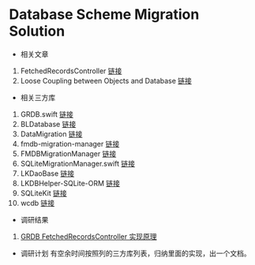 # Database Scheme Migration Solution
* 相关文章
1. FetchedRecordsController [链接](https://medium.com/@gwendal.roue/grdb-stories-1da44bdb53ab)
2. Loose Coupling between Objects and Database [链接](https://medium.com/@gwendal.roue/grdb-stories-9bfcfb8b6a88)

* 相关三方库
1. GRDB.swift [链接](https://github.com/groue/GRDB.swift)
2. BLDatabase [链接](https://github.com/hrt941009/BLDatabase)
3. DataMigration [链接](https://github.com/KirstenDunst/DataMigration)
4. fmdb-migration-manager [链接](https://github.com/mocra/fmdb-migration-manager)
5. FMDBMigrationManager [链接](https://github.com/layerhq/FMDBMigrationManager)
6. SQLiteMigrationManager.swift [链接](https://github.com/garriguv/SQLiteMigrationManager.swift)
7. LKDaoBase [链接](https://github.com/li6185377/LKDaoBase)
8. LKDBHelper-SQLite-ORM [链接](https://github.com/li6185377/LKDBHelper-SQLite-ORM)
9. SQLiteKit [链接](https://github.com/alaborie/SQLiteKit)
10. wcdb [链接](https://github.com/Tencent/wcdb)

* 调研结果
1. [GRDB FetchedRecordsController 实现原理](https://github.com/Andy1994/DatabaseSchemeMigrationSolution/blob/master/GRDB%20FetchedRecordsController%20%E5%AE%9E%E7%8E%B0%E5%8E%9F%E7%90%86.md)

* 调研计划
有空余时间按照列的三方库列表，归纳里面的实现，出一个文档。
